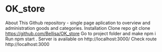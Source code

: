 # OK_store
  About
This Github repository - single page aplication to overview and administration goods and categories.
  Installation
Clone repo git clone https://github.com/Bellisa/OK_store
Go to project folder and make npm i
Run npm start . Server is available on http://localhost:3000/
Check route http://localhost:3000
